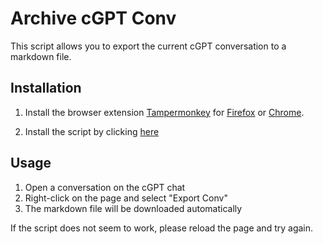 # Archive cGPT Conv

This script allows you to export the current cGPT conversation to a markdown file.

## Installation

1. Install the browser extension [Tampermonkey](https://tampermonkey.net/) for [Firefox](https://addons.mozilla.org/en-US/firefox/addon/tampermonkey/) or [Chrome](https://chrome.google.com/webstore/detail/tampermonkey/dhdgffkkebhmkfjojejmpbldmpobfkfo).

2. Install the script by clicking [here](https://raw.githubusercontent.com/blob42/cgpt-save-conversation/master/archive-cgpt-conv.user.js)

## Usage

1. Open a conversation on the cGPT chat
2. Right-click on the page and select "Export Conv"
3. The markdown file will be downloaded automatically

If the script does not seem to work, please reload the page and try again.

